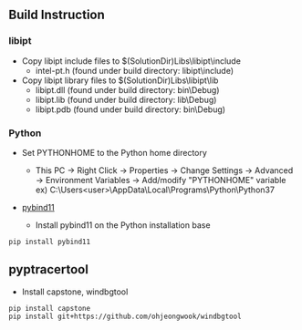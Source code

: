 ## Build Instruction

### libipt

* Copy libipt include files to $(SolutionDir)Libs\libipt\include
   * intel-pt.h (found under build directory: libipt\include)
* Copy libipt library files to $(SolutionDir)Libs\libipt\lib
   * libipt.dll (found under build directory: bin\Debug)
   * libipt.lib (found under build directory: lib\Debug)
   * libipt.pdb (found under build directory: bin\Debug)

### Python

* Set PYTHONHOME to the Python home directory
   * This PC -> Right Click -> Properties -> Change Settings -> Advanced -> Environment Variables -> Add/modify "PYTHONHOME" variable
   ex) C:\Users\<user>\AppData\Local\Programs\Python\Python37


* [pybind11](https://pybind11.readthedocs.io/en/stable/)
   * Install pybind11 on the Python installation base

```
pip install pybind11
```

## pyptracertool

* Install capstone, windbgtool 

```
pip install capstone
pip install git+https://github.com/ohjeongwook/windbgtool
```
